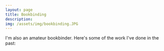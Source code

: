```yaml
---
layout: page
title: Bookbinding
description: 
img: /assets/img/bookbinding.JPG
---
```


I'm also an amateur bookbinder. Here's some of the work I've done in the past:

<div class="img_row">
    <img class="col one left" src="{{ site.baseurl }}/assets/img/bookbinding1.jpg" alt="" title=""/>
    <img class="col one left" src="{{ site.baseurl }}/assets/img/bookbinding2.jpg" alt="" title=""/>
    <img class="col one left" src="{{ site.baseurl }}/assets/img/bookbinding3.jpg" alt="" title=""/>
</div>
<div class="col three caption">
    
</div>

<div class="img_row">
    <img class="col one left" src="{{ site.baseurl }}/assets/img/bookbinding4.jpg" alt="" title=""/>
    <img class="col one left" src="{{ site.baseurl }}/assets/img/bookbinding5.jpg" alt="" title=""/>
    <img class="col one left" src="{{ site.baseurl }}/assets/img/bookbinding6.jpg" alt="" title=""/>
</div>
<div class="col three caption">

</div>

<div class="img_row">
    <img class="col two left" src="{{ site.baseurl }}/assets/img/bookbinding7.jpg" alt="" title=""/>
    <img class="col one left" src="{{ site.baseurl }}/assets/img/bookbinding8.jpg" alt="" title=""/>
</div>
<div class="col three caption">
    
</div>
